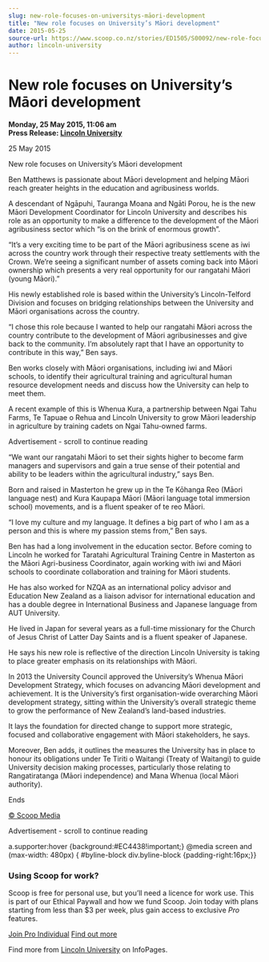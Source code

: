 ```yaml
---
slug: new-role-focuses-on-universitys-māori-development
title: "New role focuses on University’s Māori development"
date: 2015-05-25
source-url: https://www.scoop.co.nz/stories/ED1505/S00092/new-role-focuses-on-universitys-maori-development.htm
author: lincoln-university
---
```

New role focuses on University’s Māori development
==================================================

**Monday, 25 May 2015, 11:06 am**  
**Press Release: [Lincoln University](https://info.scoop.co.nz/Lincoln_University)**

25 May 2015

  
New role focuses on University’s Māori development  

Ben Matthews is passionate about Māori development and helping Māori reach greater heights in the education and agribusiness worlds.

A descendant of Ngāpuhi, Tauranga Moana and Ngāti Porou, he is the new Māori Development Coordinator for Lincoln University and describes his role as an opportunity to make a difference to the development of the Māori agribusiness sector which “is on the brink of enormous growth”.

“It’s a very exciting time to be part of the Māori agribusiness scene as iwi across the country work through their respective treaty settlements with the Crown. We’re seeing a significant number of assets coming back into Māori ownership which presents a very real opportunity for our rangatahi Māori (young Māori).”

His newly established role is based within the University’s Lincoln-Telford Division and focuses on bridging relationships between the University and Māori organisations across the country.

“I chose this role because I wanted to help our rangatahi Māori across the country contribute to the development of Māori agribusinesses and give back to the community. I’m absolutely rapt that I have an opportunity to contribute in this way,” Ben says.

Ben works closely with Māori organisations, including iwi and Māori schools, to identify their agricultural training and agricultural human resource development needs and discuss how the University can help to meet them.

A recent example of this is Whenua Kura, a partnership between Ngai Tahu Farms, Te Tapuae o Rehua and Lincoln University to grow Māori leadership in agriculture by training cadets on Ngai Tahu-owned farms.

Advertisement - scroll to continue reading





“We want our rangatahi Māori to set their sights higher to become farm managers and supervisors and gain a true sense of their potential and ability to be leaders within the agricultural industry,” says Ben.

Born and raised in Masterton he grew up in the Te Kōhanga Reo (Māori language nest) and Kura Kaupapa Māori (Māori language total immersion school) movements, and is a fluent speaker of te reo Māori.

“I love my culture and my language. It defines a big part of who I am as a person and this is where my passion stems from,” Ben says.

Ben has had a long involvement in the education sector. Before coming to Lincoln he worked for Taratahi Agricultural Training Centre in Masterton as the Māori Agri-business Coordinator, again working with iwi and Māori schools to coordinate collaboration and training for Māori students.

He has also worked for NZQA as an international policy advisor and Education New Zealand as a liaison advisor for international education and has a double degree in International Business and Japanese language from AUT University.

He lived in Japan for several years as a full-time missionary for the Church of Jesus Christ of Latter Day Saints and is a fluent speaker of Japanese.

He says his new role is reflective of the direction Lincoln University is taking to place greater emphasis on its relationships with Māori.

In 2013 the University Council approved the University’s Whenua Māori Development Strategy, which focuses on advancing Māori development and achievement. It is the University’s first organisation-wide overarching Māori development strategy, sitting within the University’s overall strategic theme to grow the performance of New Zealand’s land-based industries.

It lays the foundation for directed change to support more strategic, focused and collaborative engagement with Māori stakeholders, he says.

Moreover, Ben adds, it outlines the measures the University has in place to honour its obligations under Te Tiriti o Waitangi (Treaty of Waitangi) to guide University decision making processes, particularly those relating to Rangatiratanga (Māori independence) and Mana Whenua (local Māori authority).

Ends  

[© Scoop Media](http://www.scoop.co.nz/about/terms.html)  

Advertisement - scroll to continue reading



a.supporter:hover {background:#EC4438!important;} @media screen and (max-width: 480px) { #byline-block div.byline-block {padding-right:16px;}}

### Using Scoop for work?

Scoop is free for personal use, but you’ll need a licence for work use. This is part of our Ethical Paywall and how we fund Scoop. Join today with plans starting from less than $3 per week, plus gain access to exclusive _Pro_ features.  
  
[Join Pro Individual](https://pro.scoop.co.nz/Individual/?from=ProIn24) [Find out more](https://pro.scoop.co.nz/using-scoop-for-work/?from=ProIn24)

Find more from [Lincoln University](https://info.scoop.co.nz/Lincoln_University) on InfoPages.